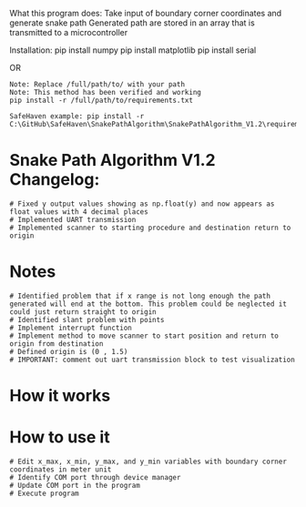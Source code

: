 What this program does:
    Take input of boundary corner coordinates and generate snake path
    Generated path are stored in an array that is transmitted to a microcontroller

Installation:
    pip install numpy
    pip install matplotlib
    pip install serial

OR

    Note: Replace /full/path/to/ with your path
    Note: This method has been verified and working
    pip install -r /full/path/to/requirements.txt

    SafeHaven example: pip install -r C:\GitHub\SafeHaven\SnakePathAlgorithm\SnakePathAlgorithm_V1.2\requirements.txt

# Snake Path Algorithm V1.2 Changelog:
    # Fixed y output values showing as np.float(y) and now appears as float values with 4 decimal places
    # Implemented UART transmission
    # Implemented scanner to starting procedure and destination return to origin

# Notes
    # Identified problem that if x range is not long enough the path generated will end at the bottom. This problem could be neglected it could just return straight to origin
    # Identified slant problem with points
    # Implement interrupt function
    # Implement method to move scanner to start position and return to origin from destination
    # Defined origin is (0 , 1.5)
    # IMPORTANT: comment out uart transmission block to test visualization

# How it works


# How to use it
    # Edit x_max, x_min, y_max, and y_min variables with boundary corner coordinates in meter unit
    # Identify COM port through device manager
    # Update COM port in the program 
    # Execute program